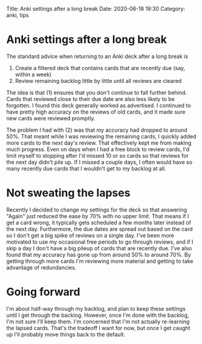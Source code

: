 Title: Anki settings after a long break
Date: 2020-06-18 19:30
Category: anki, tips

# Anki settings after a long break

The standard advice when returning to an Anki deck after a long break is
  1. Create a filtered deck that contains cards that are recently due (say, within a week)
  2. Review remaining backlog little by little until all reviews are cleared

The idea is that (1) ensures that you don't continue to fall further behind.  Cards that reviewed close to their due date are also less likely to be forgotten.  I found this deck generally worked as advertised.  I continued to have pretty high accuracy on the reviews of old cards, and it made sure new cards were reviewed promptly.

The problem I had with (2) was that my accuracy had dropped to around 50%.  That meant while I was reviewing the remaining cards, I quickly added more cards to the *next* day's review.  That effectively kept me from making much progress.  Even on days when I had a free block to review cards, I'd limit myself to stopping after I'd missed 10 or so cards so that reviews for the next day didn't pile up.  If I missed a couple days, I often would have so many recently due cards that I wouldn't get to my backlog at all.

# Not sweating the lapses

Recently I decided to change my settings for the deck so that answering "Again" just reduced the ease by 70% with no upper limit.  That means if I get a card wrong, it typically gets scheduled a few months later instead of the next day.  Furthermore, the due dates are spread out based on the card so I don't get a big spike of reviews on a single day.  I've been more motivated to use my occasional free periods to go through reviews, and if I skip a day I don't have a big pileup of cards that are recently due.  I've also found that my accuracy has gone up from around 50% to around 70%.  By getting through more cards I'm reviewing more material and getting to take advantage of redundancies.

# Going forward

I'm about half-way through my backlog, and plan to keep these settings until I get through the backlog.  However, once I'm done with the backlog, I'm not sure I'll keep them.  I'm concerned that I'm not actually re-learning the lapsed cards.  That's the tradeoff I want for now, but once I get caught up I'll probably move things back to the default.
